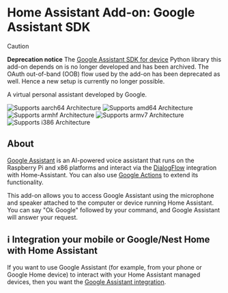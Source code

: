 # Home Assistant Add-on: Google Assistant SDK

> [!CAUTION]
> **Deprecation notice**
> The [Google Assistant SDK for device][google-assistant-sdk] Python library
> this add-on depends on is no longer developed and has been archived. The
> OAuth out-of-band (OOB) flow used by the add-on has been deprecated as well.
> Hence a new setup is currently no longer possible.

A virtual personal assistant developed by Google.

![Supports aarch64 Architecture][aarch64-shield] ![Supports amd64 Architecture][amd64-shield] ![Supports armhf Architecture][armhf-shield] ![Supports armv7 Architecture][armv7-shield] ![Supports i386 Architecture][i386-shield]

## About

[Google Assistant][google-assistant] is an AI-powered voice assistant that runs on the Raspberry Pi and x86 platforms and interact via the [DialogFlow][dialogflow-integration] integration with Home-Assistant. You can also use [Google Actions][google-actions] to extend its functionality.

This add-on allows you to access Google Assistant using the microphone and speaker attached to the computer or device running Home Assistant. You can say "Ok Google" followed by your command, and Google Assistant will answer your request.

## ℹ️ Integration your mobile or Google/Nest Home with Home Assistant

If you want to use Google Assistant (for example, from your phone or Google Home device) to interact with your Home Assistant managed devices, then you want the [Google Assistant integration][google-assistant-integration].

[amd64-shield]: https://img.shields.io/badge/amd64-yes-green.svg
[armhf-shield]: https://img.shields.io/badge/armhf-no-red.svg
[armv7-shield]: https://img.shields.io/badge/armv7-yes-green.svg
[dialogflow-integration]: https://www.home-assistant.io/integrations/dialogflow/
[google-actions]: https://actions.google.com/
[google-assistant-integration]: https://www.home-assistant.io/integrations/google_assistant/
[google-assistant]: https://assistant.google.com/
[google-assistant-sdk]: https://github.com/googlesamples/assistant-sdk-python
[i386-shield]: https://img.shields.io/badge/i386-no-red.svg
[aarch64-shield]: https://img.shields.io/badge/aarch64-no-red.svg
